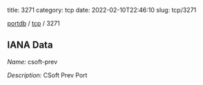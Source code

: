 title: 3271
category: tcp
date: 2022-02-10T22:46:10
slug: tcp/3271

[portdb](/) / [tcp](/category/tcp.html) / 3271


## IANA Data

_Name:_ csoft-prev

_Description:_ CSoft Prev Port

